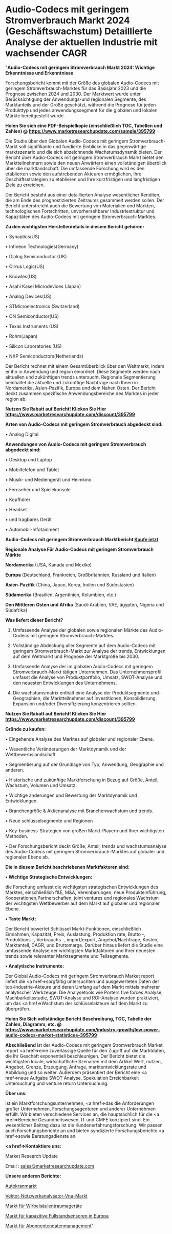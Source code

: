# Audio-Codecs mit geringem Stromverbrauch Markt 2024 (Geschäftswachstum) Detaillierte Analyse der aktuellen Industrie mit wachsender CAGR
"<strong>Audio-Codecs mit geringem Stromverbrauch Markt 2024: Wichtige Erkenntnisse und Erkenntnisse</strong>

Forschungsbericht kommt mit der Größe des globalen Audio-Codecs mit geringem Stromverbrauch-Marktes für das Basisjahr 2023 und die Prognose zwischen 2024 und 2030. Der Marktwert wurde unter Berücksichtigung der Anwendungs-und regionalen Segmente, des Marktanteils und der Größe geschätzt, während die Prognose für jeden Produkttyp und jedes anwendungssegment für die globalen und lokalen Märkte bereitgestellt wurde.

<strong>Holen Sie sich eine PDF-Beispielkopie (einschließlich TOC, Tabellen und Zahlen) @
</strong><strong><a href=https://www.marketresearchupdate.com/sample/395799><strong>https://www.marketresearchupdate.com/sample/395799</u></font></a></strong></strong>

Die Studie über den Globalen Audio-Codecs mit geringem Stromverbrauch-Markt soll signifikante und fundierte Einblicke in das gegenwärtige marktszenario und die sich abzeichnende Wachstumsdynamik bieten. Der Bericht über Audio-Codecs mit geringem Stromverbrauch Markt bietet den Marktteilnehmern sowie den neuen Anwärtern einen vollständigen überblick über die marktlandschaft. Die umfassende Forschung wird es den etablierten sowie den aufstrebenden Akteuren ermöglichen, Ihre Geschäftsstrategien zu etablieren und Ihre kurzfristigen und langfristigen Ziele zu erreichen.

Der Bericht besteht aus einer detaillierten Analyse wesentlicher Renditen, die am Ende des prognostizierten Zeitraums gesammelt werden sollen. Der Bericht unterstreicht auch die Bewertung von Materialien und Märkten, technologischen Fortschritten, unvorhersehbarer Industriestruktur und Kapazitäten des Audio-Codecs mit geringem Stromverbrauch-Marktes.

<strong>Zu den wichtigsten Herstellerdetails in diesem Bericht gehören:</strong>

• Synaptics(US)

• Infineon Technologies(Germany)

• Dialog Semiconductor (UK)

• Cirrus Logic(US)

• Knowles(US)

• Asahi Kasei Microdevices (Japan)

• Analog Devices(US)

• STMicroelectronics (Switzerland)

• ON Semiconductor(US)

• Texas Instruments (US)

• Rohm(Japan)

• Silicon Laboratories (US)

• NXP Semiconductors(Netherlands)

Der Bericht rechnet mit einem Gesamtüberblick über den Weltmarkt, indem er ihn in Anwendung und region einordnet. Diese Segmente werden nach aktuellen und zukünftigen trends untersucht. Regionale Segmentierung beinhaltet die aktuelle und zukünftige Nachfrage nach Ihnen in Nordamerika, Asien-Pazifik, Europa und dem Nahen Osten. Der Bericht deckt zusammen spezifische Anwendungsbereiche des Marktes in jeder region ab.

<strong>Nutzen Sie Rabatt auf Bericht! Klicken Sie Hier
</strong><strong><a href=https://www.marketresearchupdate.com/discount/395799>https://www.marketresearchupdate.com/discount/395799</b></u></font></strong></a>

<strong>Arten von Audio-Codecs mit geringem Stromverbrauch abgedeckt sind:</strong>

• Analog Digital

<strong>Anwendungen von Audio-Codecs mit geringem Stromverbrauch abgedeckt sind:</strong>

• Desktop und Laptop

• Mobiltelefon und Tablet

• Musik- und Mediengerät und Heimkino

• Fernseher und Spielekonsole

• Kopfhörer

• Headset

• und tragbares Gerät

• Automobil-Infotainment

<strong>Audio-Codecs mit geringem Stromverbrauch Marktbericht <a href=https://www.marketresearchupdate.com/buynow/395799>Kaufe jetzt</a></strong>

<strong>Regionale Analyse Für Audio-Codecs mit geringem Stromverbrauch Märkte</strong>

<strong>Nordamerika</strong> (USA, Kanada und Mexiko)

<strong>Europa</strong> (Deutschland, Frankreich, Großbritannien, Russland und Italien)

<strong>Asien-Pazifik</strong> (China, Japan, Korea, Indien und Südostasien)

<strong>Südamerika</strong> (Brasilien, Argentinien, Kolumbien, etc.)

<strong>Den Mittleren</strong> <strong>Osten und Afrika</strong> (Saudi-Arabien, VAE, ägypten, Nigeria und Südafrika)

<strong>Was liefert dieser Bericht?</strong>

1. Umfassende Analyse der globalen sowie regionalen Märkte des Audio-Codecs mit geringem Stromverbrauch-Marktes.

2. Vollständige Abdeckung aller Segmente auf dem Audio-Codecs mit geringem Stromverbrauch-Markt zur Analyse der trends, Entwicklungen auf dem Weltmarkt und Prognose der Marktgröße bis 2030.

3. Umfassende Analyse der im globalen Audio-Codecs mit geringem Stromverbrauch-Markt tätigen Unternehmen. Das Unternehmensprofil umfasst die Analyse von Produktportfolio, Umsatz, SWOT-Analyse und den neuesten Entwicklungen des Unternehmens.

4. Die wachstumsmatrix enthält eine Analyse der Produktsegmente und-Geographien, die Marktteilnehmer auf Investitionen, Konsolidierung, Expansion und/oder Diversifizierung konzentrieren sollten.

<strong>Nutzen Sie Rabatt auf Bericht! Klicken Sie Hier
</strong><strong><a href=https://www.marketresearchupdate.com/discount/395799>https://www.marketresearchupdate.com/discount/395799</b></u></font></strong></a>

<strong>Gründe zu kaufen:</strong>

• Eingehende Analyse des Marktes auf globaler und regionaler Ebene.

• Wesentliche Veränderungen der Marktdynamik und der Wettbewerbslandschaft.

• Segmentierung auf der Grundlage von Typ, Anwendung, Geographie und anderen.

• Historische und zukünftige Marktforschung in Bezug auf Größe, Anteil, Wachstum, Volumen und Umsatz.

• Wichtige änderungen und Bewertung der Marktdynamik und Entwicklungen.

• Branchengröße &amp; Aktienanalyse mit Branchenwachstum und trends.

• Neue schlüsselsegmente und Regionen

• Key-business-Strategien von großen Markt-Playern und Ihrer wichtigsten Methoden.

• Der Forschungsbericht deckt Größe, Anteil, trends und wachstumsanalyse des Audio-Codecs mit geringem Stromverbrauch-Marktes auf globaler und regionaler Ebene ab.

<strong>Die in diesem Bericht beschriebenen Marktfaktoren sind:</strong>

<strong>• Wichtige Strategische Entwicklungen:</strong>

die Forschung umfasst die wichtigsten strategischen Entwicklungen des Marktes, einschließlich f&amp;E, M&amp;A, Vereinbarungen, neue Produkteinführung, Kooperationen,Partnerschaften, joint ventures und regionales Wachstum der wichtigsten Wettbewerber auf dem Markt auf globaler und regionaler Ebene.

<strong>• Taste Markt:</strong>

Der Bericht bewertet Schlüssel Markt-Funktionen, einschließlich Einnahmen, Kapazität, Preis, Auslastung, Produktion rate, Brutto -, Produktions -, Verbrauchs -, import/export, Angebot/Nachfrage, Kosten, Marktanteil, CAGR, und Bruttomarge. Darüber hinaus liefert die Studie eine umfassende Analyse der wichtigsten Marktfaktoren und Ihrer neuesten trends sowie relevanter Marktsegmente und Teilsegmente.

<strong>• Analytische Instrumente:</strong>

Der Global Audio-Codecs mit geringem Stromverbrauch Market report liefert die <a href=>sorgf</a>ältig untersuchten und ausgewerteten Daten der top-Industrie-Akteure und deren Umfang auf dem Markt mittels mehrerer analytischer Werkzeuge. Die Analysetools wie Porters five forces Analyse, Machbarkeitsstudie, SWOT-Analyse und ROI-Analyse wurden praktiziert, um das <a href=>Wachstum</a> der schlüsselakteure auf dem Markt zu überprüfen.

<strong>Holen Sie Sich vollständige Bericht Beschreibung, TOC, Tabelle der Zahlen, Diagramm, etc. @ </strong><strong><a href=https://www.marketresearchupdate.com/industry-growth/low-power-audio-codecs-market-statistices-395799>https://www.marketresearchupdate.com/industry-growth/low-power-audio-codecs-market-statistices-395799</a></font></strong>

<strong>Abschließend</strong> ist der Audio-Codecs mit geringem Stromverbrauch Market report <a href=>eine</a> zuverlässige Quelle für den Zugriff auf die Marktdaten, die Ihr Geschäft exponentiell beschleunigen. Der Bericht bietet die wichtigsten locale, wirtschaftliche Szenarien mit dem Artikel Wert, nutzen, Angebot, Grenze, Erzeugung, Anfrage, marktentwicklungsrate und Abbildung und so weiter. Außerdem präsentiert der Bericht eine <a href=>neue</a> Aufgabe SWOT Analyse, Spekulation Erreichbarkeit Untersuchung und venture return Untersuchung.

<strong>Über uns:</strong>

 ist ein Marktforschungsunternehmen, <a href=>das</a> die Anforderungen großer Unternehmen, Forschungsagenturen und anderer Unternehmen erfüllt. Wir bieten verschiedene Services an, die hauptsächlich für die <a href=>Bereiche</a> Gesundheitswesen, IT und CMFE konzipiert sind. Ein wesentlicher Beitrag dazu ist die Kundenerfahrungsforschung. Wir passen auch Forschungsberichte an und bieten syndizierte Forschungsberichte <a href=>sowie</a> Beratungsdienste an.

<strong><a href=>Kontaktiere uns:</a></strong>

Market Research Update

Email : sales@marketresearchupdate.com

<strong>Unsere anderen Berichte:</strong>

<a href=https://www.linkedin.com/pulse/car-crane-market-growth-possibilities-analysis>Autokranmarkt</a>

<a href=https://www.linkedin.com/pulse/vector-network-analyzer-vna-market-size-industry>Vektor-Netzwerkanalysator-Vna-Markt</a>

<a href=https://www.linkedin.com/pulse/spinal-trauma-devices-market-research-report>Markt für Wirbelsäulentraumageräte</a>

<a href=https://www.linkedin.com/pulse/europe-capacitive-level-sensors-market-upcoming-trends>Markt für kapazitive Füllstandsensoren in Europa</a>

<a href=https://www.linkedin.com/pulse/subscriber-data-management-market-size-ejupf/>Markt für Abonnentendatenmanagement</a>"
